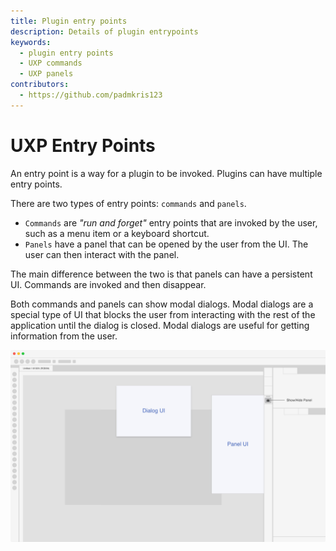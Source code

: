 ```yaml
---
title: Plugin entry points
description: Details of plugin entrypoints
keywords:
  - plugin entry points
  - UXP commands
  - UXP panels
contributors:
  - https://github.com/padmkris123
---
```


# UXP Entry Points

An entry point is a way for a plugin to be invoked. Plugins can have multiple entry points. 

There are two types of entry points: `commands` and `panels`.

- `Commands` are _"run and forget"_ entry points that are invoked by the user, such as a menu item or a keyboard shortcut.
- `Panels` have a panel that can be opened by the user from the UI. The user can then interact with the panel.

The main difference between the two is that panels can have a persistent UI. Commands are invoked and then disappear.

Both commands and panels can show modal dialogs. Modal dialogs are a special type of UI that blocks the user from interacting with the rest of the application until the dialog is closed. Modal dialogs are useful for getting information from the user.

![Mock up screenshot of a generic Adobe Creative cloud app with a modal dialog titled "Dialog UI" and a panel titled "Panel UI" being open](ui-options.jpg)
